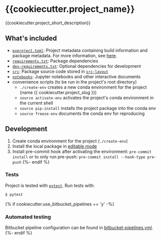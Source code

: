# {{cookiecutter.project_name}}

{{cookiecutter.project_short_description}}

## What's included

- [`pyproject.toml`](./pyproject.toml): Project metadata containing build information and package metadata. For more information, see [here](https://pip.pypa.io/en/stable/reference/build-system/pyproject-toml/).
- [`requirements.txt`](./requirements.txt): Package dependencies
- [`dev-requirements.txt`](./dev-requirements.txt): Optional dependencies for development
- [`src`](./src): Package source code stored in [`src-layout`](https://setuptools.pypa.io/en/latest/userguide/package_discovery.html#src-layout)
- [`notebooks`](./notebooks): Jupyter notebooks and other interactive documents
- convenience scripts (to be run in the project's root directory)
    - `./create-env` creates a new conda environment for the project (name {{ cookiecutter.project_slug }})
    - `source activate-env` activates the project's conda environment in the current shell
    - `source pip-install` installs the project package into the conda env
    - `source freeze-env` documents the conda env for reproducing


## Development

1. Create conda environment for the project (`./create-env`)
1. Install the local package in [editable mode](https://setuptools.pypa.io/en/latest/userguide/development_mode.html) 
1. Install pre-commit hook after activating the environment: `pre-commit install` or to only run pre-push: `pre-commit install --hook-type pre-push`
{%- endif %}

### Tests

Project is tested with [`pytest`](https://docs.pytest.org/en/latest/). Run tests with:

```bash
$ pytest
```

{% if cookiecutter.use_bitbucket_pipelines == 'y' -%}
### Automated testing

Bitbucket pipeline configuration can be found in [bitbucket-pipelines.yml](./bitbucket-pipelines.yml).
{%- endif %}
